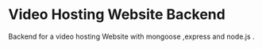# Video Hosting Website Backend


Backend for a video hosting Website with mongoose ,express and node.js .

